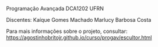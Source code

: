 Programação Avançada DCA1202 UFRN

Discentes: Kaíque Gomes Machado
           Marlucy Barbosa Costa


Para mais informações sobre o projeto, consultar: https://agostinhobritojr.github.io/curso/progav/escultor.html
